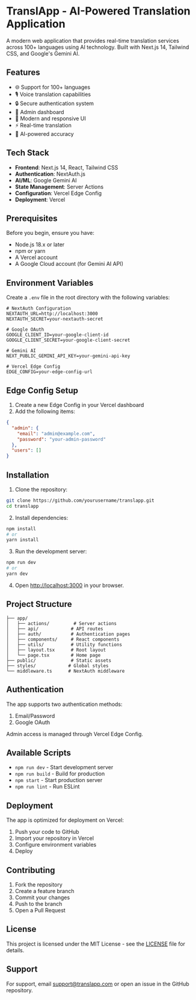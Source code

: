 # TranslApp - AI-Powered Translation Application

A modern web application that provides real-time translation services across 100+ languages using AI technology. Built with Next.js 14, Tailwind CSS, and Google's Gemini AI.

## Features

- 🌐 Support for 100+ languages
- 🎙️ Voice translation capabilities
- 🔒 Secure authentication system
- 👤 Admin dashboard
- 🎨 Modern and responsive UI
- ⚡ Real-time translation
- 🤖 AI-powered accuracy

## Tech Stack

- **Frontend**: Next.js 14, React, Tailwind CSS
- **Authentication**: NextAuth.js
- **AI/ML**: Google Gemini AI
- **State Management**: Server Actions
- **Configuration**: Vercel Edge Config
- **Deployment**: Vercel

## Prerequisites

Before you begin, ensure you have:

- Node.js 18.x or later
- npm or yarn
- A Vercel account
- A Google Cloud account (for Gemini AI API)

## Environment Variables

Create a `.env` file in the root directory with the following variables:

```env
# NextAuth Configuration
NEXTAUTH_URL=http://localhost:3000
NEXTAUTH_SECRET=your-nextauth-secret

# Google OAuth
GOOGLE_CLIENT_ID=your-google-client-id
GOOGLE_CLIENT_SECRET=your-google-client-secret

# Gemini AI
NEXT_PUBLIC_GEMINI_API_KEY=your-gemini-api-key

# Vercel Edge Config
EDGE_CONFIG=your-edge-config-url
```

## Edge Config Setup

1. Create a new Edge Config in your Vercel dashboard
2. Add the following items:

```json
{
  "admin": {
    "email": "admin@example.com",
    "password": "your-admin-password"
  },
  "users": []
}
```

## Installation

1. Clone the repository:
```bash
git clone https://github.com/yourusername/translapp.git
cd translapp
```

2. Install dependencies:
```bash
npm install
# or
yarn install
```

3. Run the development server:
```bash
npm run dev
# or
yarn dev
```

4. Open [http://localhost:3000](http://localhost:3000) in your browser.

## Project Structure

```
├── app/
│   ├── actions/         # Server actions
│   ├── api/            # API routes
│   ├── auth/           # Authentication pages
│   ├── components/     # React components
│   ├── utils/          # Utility functions
│   ├── layout.tsx      # Root layout
│   └── page.tsx        # Home page
├── public/             # Static assets
├── styles/            # Global styles
└── middleware.ts      # NextAuth middleware
```

## Authentication

The app supports two authentication methods:
1. Email/Password
2. Google OAuth

Admin access is managed through Vercel Edge Config.

## Available Scripts

- `npm run dev` - Start development server
- `npm run build` - Build for production
- `npm start` - Start production server
- `npm run lint` - Run ESLint

## Deployment

The app is optimized for deployment on Vercel:

1. Push your code to GitHub
2. Import your repository in Vercel
3. Configure environment variables
4. Deploy

## Contributing

1. Fork the repository
2. Create a feature branch
3. Commit your changes
4. Push to the branch
5. Open a Pull Request

## License

This project is licensed under the MIT License - see the [LICENSE](LICENSE) file for details.

## Support

For support, email support@translapp.com or open an issue in the GitHub repository. 